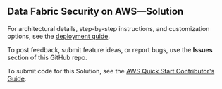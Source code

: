 ## Data Fabric Security on AWS—Solution

For architectural details, step-by-step instructions, and customization options, see the [deployment guide](https://fwd.aws/P5YgK?").

To post feedback, submit feature ideas, or report bugs, use the **Issues** section of this GitHub repo.

To submit code for this Solution, see the [AWS Quick Start Contributor's Guide](https://fwd.aws/NwqYA?).